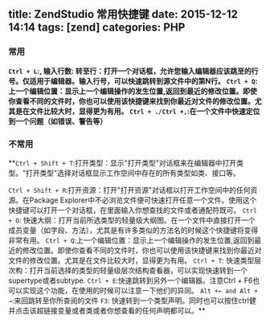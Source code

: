 title: ZendStudio 常用快捷键
date: 2015-12-12 14:14
tags: [zend]
categories: PHP 
---

### 常用
**`Ctrl + L`:, 输入行数: 转至行：打开一个对话框，允许您输入编辑器应该跳至的行号。仅适用于编辑器。输入行号，可以快速跳转到源文件中的第N行。
`Ctrl + Q`:上一个编辑位置：显示上一个编辑操作的发生位置,返回到最近的修改位置。即使你查看不同的文件时，你也可以使用该快捷键来找到你最近对文件的修改位置。尤其是在文件比较大时，显得更为有用。
`Ctrl + ./Ctrl +,`:在一个文件中快速定位到一个问题（如错误、警告等）**

### 不常用

**`Ctrl + Shift + T`:打开类型：显示"打开类型"对话框来在编辑器中打开类型。"打开类型"选择对话框显示工作空间中存在的所有类型如类、接口等。

<!-- more -->
`Ctrl + Shift + R`:打开资源：打开"打开资源"对话框以打开工作空间中的任何资源。在Package Explorer中不必浏览文件便可快速打开任意一个文件。使用这个快捷键可以打开一个对话框，在里面输入你想查找的文件或者通配符既可。
`Ctrl + O`: 快速大纲：打开当前所选类型的轻量级大纲图。在一个文件中直接打开一个成员变量（如字段、方法），尤其是有许多类似的方法名的时候这个快捷键将变得非常有用。
`Ctrl + Q`:上一个编辑位置：显示上一个编辑操作的发生位置,返回到最近的修改位置。即使你查看不同的文件时，你也可以使用该快捷键来找到你最近对文件的修改位置。尤其是在文件比较大时，显得更为有用。
`Ctrl + T`: 快速类型层次构：打开当前选择的类型的轻量级层次结构查看器，可以实现快速转到一个supertype或者subtype.
`Ctrl + E`:快速跳转到另外一个编辑器。注意Ctrl + F6也可以实现这个功能，在使用的时候可以注意一下他们的异同。
`Alt +← and Alt + →`:来回跳转至你所查阅的文件
`F3`: 快速转到一个类型声明。同时也可以按住ctrl健并点击该超链接变量或者类或者你想查看的任何声明都可以。**


